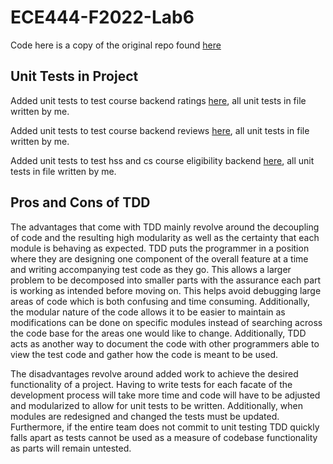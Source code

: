 # ECE444-F2022-Lab6
Code here is a copy of the original repo found [here](https://github.com/mjhea0/flaskr-tdd)
## Unit Tests in Project
Added unit tests to test course backend ratings [here](https://github.com/ECE444-2022Fall/project-1-web-application-design-education-pathways-group-18-caffeinated/blob/dev/Education_Pathways/tests/test_course_ratings.py), all unit tests in file written by me.

Added unit tests to test course backend reviews [here](https://github.com/ECE444-2022Fall/project-1-web-application-design-education-pathways-group-18-caffeinated/blob/dev/Education_Pathways/tests/test_course_reviews.py), all unit tests in file written by me.

Added unit tests to test hss and cs course eligibility backend [here](https://github.com/ECE444-2022Fall/project-1-web-application-design-education-pathways-group-18-caffeinated/blob/dev/Education_Pathways/tests/test_hss_cs_eligibility.py), all unit tests in file written by me.
## Pros and Cons of TDD
The advantages that come with TDD mainly revolve around the decoupling of code and the resulting high modularity as well as the certainty that each module is behaving as expected. TDD puts the programmer in a position where they are designing one component of the overall feature at a time and writing accompanying test code as they go. This allows a larger problem to be decomposed into smaller parts with the assurance each part is working as intended before moving on. This helps avoid debugging large areas of code which is both confusing and time consuming. Additionally, the modular nature of the code allows it to be easier to maintain as modifications can be done on specific modules instead of searching across the code base for the areas one would like to change. Additionally, TDD acts as another way to document the code with other programmers able to view the test code and gather how the code is meant to be used.

The disadvantages revolve around added work to achieve the desired functionality of a project. Having to write tests for each facate of the development process will take more time and code will have to be adjusted and modularized to allow for unit tests to be written. Additionally, when modules are redesigned and changed the tests must be updated. Furthermore, if the entire team does not commit to unit testing TDD quickly falls apart as tests cannot be used as a measure of codebase functionality as parts will remain untested.

